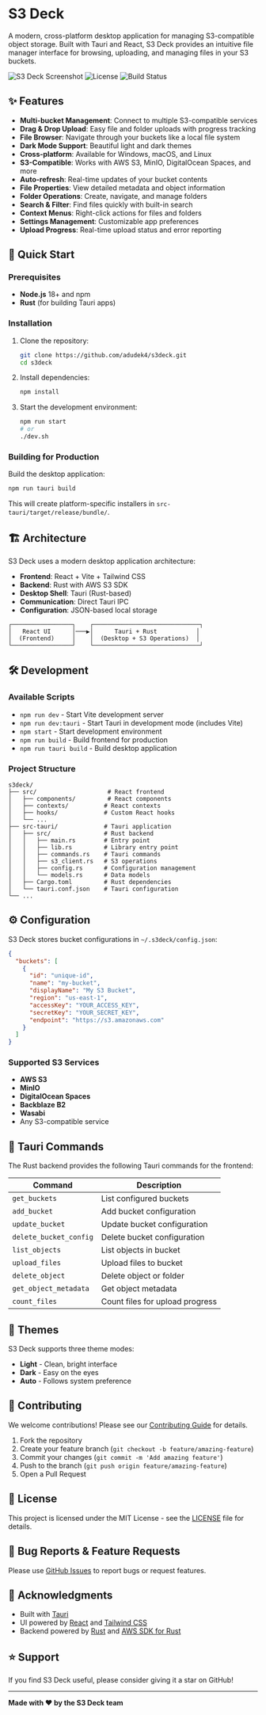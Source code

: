 # S3 Deck

A modern, cross-platform desktop application for managing S3-compatible object storage. Built with Tauri and React, S3 Deck provides an intuitive file manager interface for browsing, uploading, and managing files in your S3 buckets.

![S3 Deck Screenshot](https://img.shields.io/badge/Platform-Windows%20%7C%20macOS%20%7C%20Linux-blue)
![License](https://img.shields.io/badge/License-MIT-green)
![Build Status](https://img.shields.io/github/workflow/status/odudek/s3deck/ci.yml?branch=main)

## ✨ Features

- **Multi-bucket Management**: Connect to multiple S3-compatible services
- **Drag & Drop Upload**: Easy file and folder uploads with progress tracking
- **File Browser**: Navigate through your buckets like a local file system
- **Dark Mode Support**: Beautiful light and dark themes
- **Cross-platform**: Available for Windows, macOS, and Linux
- **S3-Compatible**: Works with AWS S3, MinIO, DigitalOcean Spaces, and more
- **Auto-refresh**: Real-time updates of your bucket contents
- **File Properties**: View detailed metadata and object information
- **Folder Operations**: Create, navigate, and manage folders
- **Search & Filter**: Find files quickly with built-in search
- **Context Menus**: Right-click actions for files and folders
- **Settings Management**: Customizable app preferences
- **Upload Progress**: Real-time upload status and error reporting

## 🚀 Quick Start

### Prerequisites

- **Node.js** 18+ and npm
- **Rust** (for building Tauri apps)

### Installation

1. Clone the repository:
   ```bash
   git clone https://github.com/adudek4/s3deck.git
   cd s3deck
   ```

2. Install dependencies:
   ```bash
   npm install
   ```

3. Start the development environment:
   ```bash
   npm run start
   # or
   ./dev.sh
   ```

### Building for Production

Build the desktop application:
```bash
npm run tauri build
```

This will create platform-specific installers in `src-tauri/target/release/bundle/`.

## 🏗️ Architecture

S3 Deck uses a modern desktop application architecture:

- **Frontend**: React + Vite + Tailwind CSS
- **Backend**: Rust with AWS S3 SDK
- **Desktop Shell**: Tauri (Rust-based)
- **Communication**: Direct Tauri IPC
- **Configuration**: JSON-based local storage

```
┌─────────────────┐    ┌──────────────────────────────┐
│   React UI      │───▶│      Tauri + Rust           │
│  (Frontend)     │    │  (Desktop + S3 Operations)  │
└─────────────────┘    └──────────────────────────────┘
```

## 🛠️ Development

### Available Scripts

- `npm run dev` - Start Vite development server
- `npm run dev:tauri` - Start Tauri in development mode (includes Vite)
- `npm start` - Start development environment
- `npm run build` - Build frontend for production
- `npm run tauri build` - Build desktop application

### Project Structure

```
s3deck/
├── src/                    # React frontend
│   ├── components/         # React components
│   ├── contexts/          # React contexts
│   ├── hooks/             # Custom React hooks
│   └── ...
├── src-tauri/             # Tauri application
│   ├── src/               # Rust backend
│   │   ├── main.rs        # Entry point
│   │   ├── lib.rs         # Library entry point
│   │   ├── commands.rs    # Tauri commands
│   │   ├── s3_client.rs   # S3 operations
│   │   ├── config.rs      # Configuration management
│   │   └── models.rs      # Data models
│   ├── Cargo.toml         # Rust dependencies
│   └── tauri.conf.json    # Tauri configuration
└── ...
```

## ⚙️ Configuration

S3 Deck stores bucket configurations in `~/.s3deck/config.json`:

```json
{
  "buckets": [
    {
      "id": "unique-id",
      "name": "my-bucket",
      "displayName": "My S3 Bucket",
      "region": "us-east-1",
      "accessKey": "YOUR_ACCESS_KEY",
      "secretKey": "YOUR_SECRET_KEY",
      "endpoint": "https://s3.amazonaws.com"
    }
  ]
}
```

### Supported S3 Services

- **AWS S3**
- **MinIO**
- **DigitalOcean Spaces**
- **Backblaze B2**
- **Wasabi**
- Any S3-compatible service

## 🔧 Tauri Commands

The Rust backend provides the following Tauri commands for the frontend:

| Command | Description |
|---------|-------------|
| `get_buckets` | List configured buckets |
| `add_bucket` | Add bucket configuration |
| `update_bucket` | Update bucket configuration |
| `delete_bucket_config` | Delete bucket configuration |
| `list_objects` | List objects in bucket |
| `upload_files` | Upload files to bucket |
| `delete_object` | Delete object or folder |
| `get_object_metadata` | Get object metadata |
| `count_files` | Count files for upload progress |

## 🎨 Themes

S3 Deck supports three theme modes:
- **Light** - Clean, bright interface
- **Dark** - Easy on the eyes
- **Auto** - Follows system preference

## 🤝 Contributing

We welcome contributions! Please see our [Contributing Guide](CONTRIBUTING.md) for details.

1. Fork the repository
2. Create your feature branch (`git checkout -b feature/amazing-feature`)
3. Commit your changes (`git commit -m 'Add amazing feature'`)
4. Push to the branch (`git push origin feature/amazing-feature`)
5. Open a Pull Request

## 📝 License

This project is licensed under the MIT License - see the [LICENSE](LICENSE) file for details.

## 🐛 Bug Reports & Feature Requests

Please use [GitHub Issues](https://github.com/adudek4/s3deck/issues) to report bugs or request features.

## 🙏 Acknowledgments

- Built with [Tauri](https://tauri.app/)
- UI powered by [React](https://react.dev/) and [Tailwind CSS](https://tailwindcss.com/)
- Backend powered by [Rust](https://www.rust-lang.org/) and [AWS SDK for Rust](https://awslabs.github.io/aws-sdk-rust/)

## ⭐ Support

If you find S3 Deck useful, please consider giving it a star on GitHub!

---

**Made with ❤️ by the S3 Deck team**
